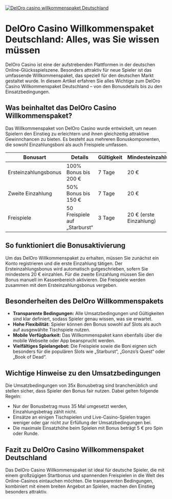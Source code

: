 [![DelOro casino willkommenspaket Deutschland](https://123-caf.pages.dev/gitsignup.png)](https://vrmoo.ru/Bt82HjjY)

<h1>DelOro Casino Willkommenspaket Deutschland: Alles, was Sie wissen müssen</h1>  <p>DelOro Casino ist eine der aufstrebenden Plattformen in der deutschen Online-Glücksspielszene. Besonders attraktiv für neue Spieler ist das umfassende Willkommenspaket, das speziell für den deutschen Markt gestaltet wurde. In diesem Artikel erfahren Sie alles Wichtige zum DelOro Casino Willkommenspaket Deutschland – von den Bonusdetails bis zu den Einsatzbedingungen.</p>  <h2>Was beinhaltet das DelOro Casino Willkommenspaket?</h2>  <p>Das Willkommenspaket von DelOro Casino wurde entwickelt, um neuen Spielern den Einstieg zu erleichtern und ihnen gleichzeitig attraktive Gewinnchancen zu bieten. Es besteht aus mehreren Bonuskomponenten, die sowohl Einzahlungsboni als auch Freispiele umfassen.</p>  <table>   <thead>     <tr>       <th>Bonusart</th>       <th>Details</th>       <th>Gültigkeit</th>       <th>Mindesteinzahlung</th>       <th>Umsatzbedingungen</th>     </tr>   </thead>   <tbody>     <tr>       <td>Ersteinzahlungsbonus</td>       <td>100% Bonus bis 200 €</td>       <td>7 Tage</td>       <td>20 €</td>       <td>35x Bonusbetrag</td>     </tr>     <tr>       <td>Zweite Einzahlung</td>       <td>50% Bonus bis 150 €</td>       <td>7 Tage</td>       <td>20 €</td>       <td>35x Bonusbetrag</td>     </tr>     <tr>       <td>Freispiele</td>       <td>50 Freispiele auf „Starburst“</td>       <td>3 Tage</td>       <td>20 € (erste Einzahlung)</td>       <td>35x Gewinn aus Freispielen</td>     </tr>   </tbody> </table>  <h2>So funktioniert die Bonusaktivierung</h2>  <p>Um das DelOro Willkommenspaket zu erhalten, müssen Sie zunächst ein Konto registrieren und die erste Einzahlung tätigen. Der Ersteinzahlungsbonus wird automatisch gutgeschrieben, sofern Sie mindestens 20 € einzahlen. Für die zweite Einzahlung müssen Sie den Bonus manuell im Kassenbereich aktivieren. Die Freispiele werden zusammen mit dem Ersteinzahlungsbonus vergeben.</p>  <h2>Besonderheiten des DelOro Willkommenspakets</h2>  <ul>   <li><strong>Transparente Bedingungen:</strong> Alle Umsatzbedingungen und Gültigkeiten sind klar definiert, sodass Spieler genau wissen, was sie erwartet.</li>   <li><strong>Hohe Flexibilität:</strong> Spieler können den Bonus sowohl auf Slots als auch auf ausgewählte Tischspiele nutzen.</li>   <li><strong>Mobile Verfügbarkeit:</strong> Das Willkommenspaket kann ebenfalls über die mobile Webseite oder App beansprucht werden.</li>   <li><strong>Vielfältiges Spielangebot:</strong> Die Freispiele sowie die Boni eignen sich besonders für die populären Slots wie „Starburst“, „Gonzo’s Quest“ oder „Book of Dead“.</li> </ul>  <h2>Wichtige Hinweise zu den Umsatzbedingungen</h2>  <p>Die Umsatzbedingungen von 35x Bonusbetrag sind branchenüblich und stellen sicher, dass Spieler den Bonus fair nutzen. Dabei gelten folgende Regeln:</p>  <ul>   <li>Nur der Bonusbetrag muss 35 Mal umgesetzt werden, Einzahlungsbetrag zählt nicht.</li>   <li>Einsätze an einigen Tischspielen und Live-Casino-Spielen tragen weniger oder gar nicht zur Erfüllung der Umsatzbedingungen bei.</li>   <li>Die maximale Einsatzhöhe beim Spielen mit Bonus beträgt 5 € pro Spin oder Runde.</li> </ul>  <h2>Fazit zu DelOro Casino Willkommenspaket Deutschland</h2>  <p>Das DelOro Casino Willkommenspaket ist ideal für deutsche Spieler, die mit einem großzügigen Startbonus und spannenden Freispielen in die Welt des Online-Casinos eintauchen möchten. Die transparenten Bedingungen, kombiniert mit einem breiten Angebot an Spielen, machen den Einstieg besonders attraktiv.</p>